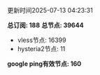 更新时间2025-07-13 04:23:31

**总订阅: 188**
**总节点: 39644**
- vless节点: 16399
- hysteria2节点: 11

**google ping有效节点: 160**
